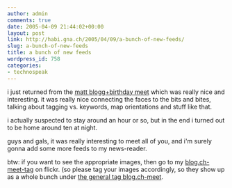```yaml
---
author: admin
comments: true
date: 2005-04-09 21:44:02+00:00
layout: post
link: http://habi.gna.ch/2005/04/09/a-bunch-of-new-feeds/
slug: a-bunch-of-new-feeds
title: a bunch of new feeds
wordpress_id: 758
categories:
- technospeak
---
```



i just returned from the [matt blogg+birthday meet](http://blog.ch/blog/index.php/archives/2005/03/29/the-matt-blogbirthday-meet/) which was really nice and interesting. it was really nice connecting the faces to the bits and bites, talking about tagging vs. keywords, map orientations and stuff like that. 
  
i actually suspected to stay around an hour or so, but in the end i turned out to be home around ten at night. 
  
guys and gals, it was really interesting to meet all of you, and i'm surely gonna add some more feeds to my news-reader.



btw: if you want to see the appropriate images, then go to my [blog.ch-meet-tag](http://www.flickr.com/photos/habi/tags/blogchmeet/) on flickr. (so please tag your images accordingly, so they show up as a whole bunch under [the general tag blog.ch-meet](http://www.flickr.com/photos/tags/blogchmeet/).

